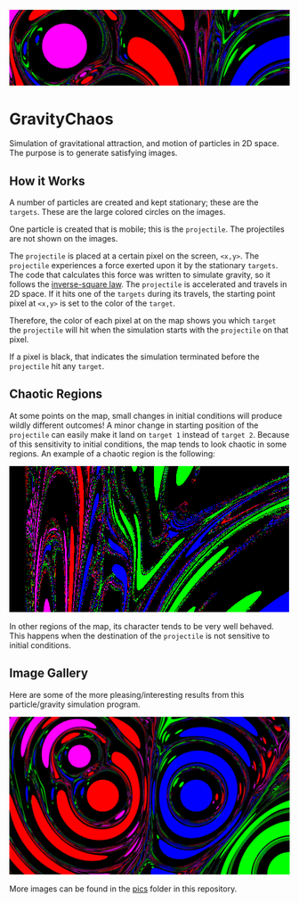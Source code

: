 ![gravity chaos banner](pics/banner.png?raw=true "Gravity Chaos")

# GravityChaos
Simulation of gravitational attraction, and motion of particles in 2D space.
The purpose is to generate satisfying images.

## How it Works

A number of particles are created and kept stationary; these are the `targets`. These are the large colored circles on the images.

One particle is created that is mobile; this is the `projectile`. The projectiles are not shown on the images.

The `projectile` is placed at a certain pixel on the screen, `<x,y>`. The `projectile` experiences a force exerted upon it by the stationary `targets`. The code that calculates this force was written to simulate gravity, so it follows the [inverse-square law](https://en.wikipedia.org/wiki/Inverse-square_law). The `projectile` is accelerated and travels in 2D space. If it hits one of the `targets` during its travels, the starting point pixel at `<x,y>` is set to the color of the `target`.

Therefore, the color of each pixel at on the map shows you which `target` the `projectile` will hit when the simulation starts with the `projectile` on that pixel.

If a pixel is black, that indicates the simulation terminated before the `projectile` hit any `target`.

## Chaotic Regions

At some points on the map, small changes in initial conditions will produce wildly different outcomes! A minor change in starting position of the `projectile` can easily make it land on `target 1` instead of `target 2`. Because of this sensitivity to initial conditions, the map tends to look chaotic in some regions. An example of a chaotic region is the following:

![chaotic region example](pics/chaotic%20region%20example.png "A Chaotic Region")

In other regions of the map, its character tends to be very well behaved. This happens when the destination of the `projectile` is not sensitive to initial conditions.

## Image Gallery
Here are some of the more pleasing/interesting results from this particle/gravity simulation program.

![Granular Lava Lamp](pics/granular%20lava%20lamp%202%20high%20res.png?raw=true "Granular Lava Lamp")


More images can be found in the [pics](pics/) folder in this repository.
